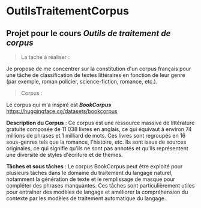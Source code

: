 # OutilsTraitementCorpus

## Projet pour le cours **_Outils de traitement de corpus_**

> La tache à réaliser :

Je propose de me concentrer sur la constitution d'un corpus français pour une tâche de classification de textes littéraires en fonction de leur genre (par exemple, roman policier, science-fiction, romance, etc.). 

> Corpus :

Le corpus qui m'a inspiré est **_BookCorpus_** https://huggingface.co/datasets/bookcorpus

**Description du Corpus** : Ce corpus est une ressource massive de littérature gratuite composée de 11 038 livres en anglais, ce qui équivaut à environ 74 millions de phrases et 1 milliard de mots. Ces livres sont regroupés en 16 sous-genres tels que la romance, l'histoire, etc. Ils sont issus de sources originales, ce qui signifie qu'ils ne sont pas annotés et qu'ils représentent une diversité de styles d'écriture et de thèmes.

**Tâches et sous tâches** : Le corpus BookCorpus peut être exploité pour plusieurs tâches dans le domaine du traitement du langage naturel, notamment la génération de texte et le remplissage de masque pour compléter des phrases manquantes. Ces tâches sont particulièrement utiles pour entraîner des modèles de langage et améliorer la compréhension du contexte par les modèles de traitement automatique du langage.



